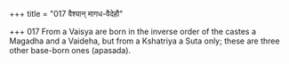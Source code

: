 +++
title = "017 वैश्यान् मागध-वैदेहौ"

+++
017	From a Vaisya are born in the inverse order of the castes a Magadha and a Vaideha, but from a Kshatriya a Suta only; these are three other base-born ones (apasada).